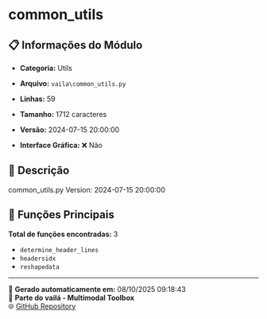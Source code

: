 # common_utils

## 📋 Informações do Módulo

- **Categoria:** Utils
- **Arquivo:** `vaila\common_utils.py`
- **Linhas:** 59
- **Tamanho:** 1712 caracteres
- **Versão:** 2024-07-15 20:00:00

- **Interface Gráfica:** ❌ Não

## 📖 Descrição


common_utils.py
Version: 2024-07-15 20:00:00


## 🔧 Funções Principais

**Total de funções encontradas:** 3

- `determine_header_lines`
- `headersidx`
- `reshapedata`




---

📅 **Gerado automaticamente em:** 08/10/2025 09:18:43  
🔗 **Parte do vailá - Multimodal Toolbox**  
🌐 [GitHub Repository](https://github.com/vaila-multimodaltoolbox/vaila)

